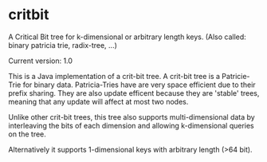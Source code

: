 critbit
=======

A Critical Bit tree for k-dimensional or arbitrary length keys.
(Also called: binary patricia trie, radix-tree, ...)

Current version: 1.0

This is a Java implementation of a crit-bit tree. 
A crit-bit tree is a Patricie-Trie for binary data. Patricia-Tries have are very space efficient due to their prefix sharing. They are also update efficent because they are 'stable' trees, meaning that any update will affect at most two nodes.

Unlike other crit-bit trees, this tree also supports multi-dimensional data by interleaving the bits of each dimension and allowing k-dimensional queries on the tree.

Alternatively it supports 1-dimensional keys with arbitrary length (>64 bit).


